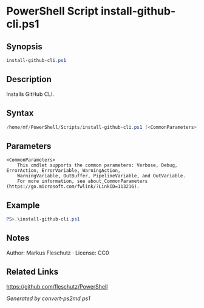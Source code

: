 # PowerShell Script install-github-cli.ps1

## Synopsis
```powershell
install-github-cli.ps1
```

## Description
Installs GitHub CLI.

## Syntax
```powershell
/home/mf/PowerShell/Scripts/install-github-cli.ps1 [<CommonParameters>]
```

## Parameters

```
<CommonParameters>
    This cmdlet supports the common parameters: Verbose, Debug, ErrorAction, ErrorVariable, WarningAction, 
    WarningVariable, OutBuffer, PipelineVariable, and OutVariable.
    For more information, see about_CommonParameters (https://go.microsoft.com/fwlink/?LinkID=113216).
```

## Example
```powershell
PS>.\install-github-cli.ps1
```


## Notes
Author: Markus Fleschutz · License: CC0

## Related Links
https://github.com/fleschutz/PowerShell

*Generated by convert-ps2md.ps1*
